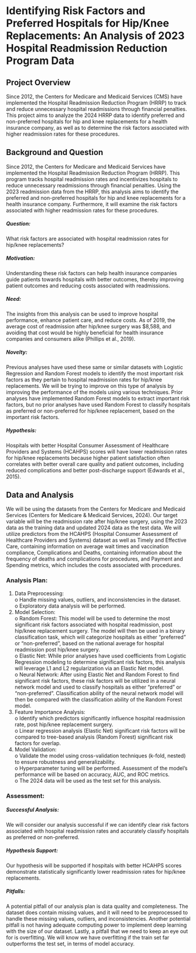 # Identifying Risk Factors and Preferred Hospitals for Hip/Knee Replacements: An Analysis of 2023 Hospital Readmission Reduction Program Data  

## Project Overview  
Since 2012, the Centers for Medicare and Medicaid Services (CMS) have implemented the Hospital Readmission Reduction Program (HRRP) to track and reduce unnecessary hospital readmissions through financial penalties. This project aims to analyze the 2024 HRRP data to identify preferred and non-preferred hospitals for hip and knee replacements for a health insurance company, as well as to determine the risk factors associated with higher readmission rates for these procedures.  

## Background and Question
Since 2012, the Centers for Medicare and Medicaid Services have implemented the Hospital Readmission Reduction Program (HRRP). This program tracks hospital readmission rates and incentivizes hospitals to reduce unnecessary readmissions through financial penalties. Using the 2023 readmission data from the HRRP, this analysis aims to identify the preferred and non-preferred hospitals for hip and knee replacements for a health insurance company. Furthermore, it will examine the risk factors associated with higher readmission rates for these procedures.  

##### Question:  
What risk factors are associated with hospital readmission rates for hip/knee replacements?  

##### Motivation:  
Understanding these risk factors can help health insurance companies guide patients towards hospitals with better outcomes, thereby improving patient outcomes and reducing costs associated with readmissions.  

##### Need:  
The insights from this analysis can be used to improve hospital performance, enhance patient care, and reduce costs. As of 2019, the average cost of readmission after hip/knee surgery was $8,588, and avoiding that cost would be highly beneficial for health insurance companies and consumers alike (Phillips et al., 2019).  

##### Novelty:  
Previous analyses have used these same or similar datasets with Logistic Regression and Random Forest models to identify the most important risk factors as they pertain to hospital readmission rates for hip/knee replacements. We will be trying to improve on this type of analysis by improving the performance of the models using various techniques. Prior analyses have implemented Random Forest models to extract important risk factors, but no prior analyses have used Random Forest to classify hospitals as preferred or non-preferred for hip/knee replacement, based on the important risk factors.  

##### Hypothesis:  
Hospitals with better Hospital Consumer Assessment of Healthcare Providers and Systems (HCAHPS) scores will have lower readmission rates for hip/knee replacements because higher patient satisfaction often correlates with better overall care quality and patient outcomes, including reduced complications and better post-discharge support (Edwards et al., 2015).  

## Data and Analysis
We will be using the datasets from the Centers for Medicare and Medicaid Services (Centers for Medicare & Medicaid Services, 2024). Our target variable will be the readmission rate after hip/knee surgery, using the 2023 data as the training data and updated 2024 data as the test data. We will utilize predictors from the HCAHPS (Hospital Consumer Assessment of Healthcare Providers and Systems) dataset as well as Timely and Effective Care, containing information on average wait times and vaccination compliance, Complications and Deaths, containing information about the frequency of deaths and complications for procedures, and Payment and Spending metrics, which includes the costs associated with procedures. 

### Analysis Plan:
1.	Data Preprocessing:  
o	Handle missing values, outliers, and inconsistencies in the dataset.  
o	Exploratory data analysis will be performed.  
2.	Model Selection:  
o	Random Forest: This model will be used to determine the most significant risk factors associated with hospital readmission, post hip/knee replacement surgery. The model will then be used in a binary classification task, which will categorize hospitals as either “preferred” or “non-preferred”, based on the national average for hospital readmission post hip/knee surgery.  
o	Elastic Net: While prior analyses have used coefficients from Logistic Regression modeling to determine significant risk factors, this analysis will leverage L1 and L2 regularization via an Elastic Net model.   
o	Neural Network: After using Elastic Net and Random Forest to find significant risk factors, these risk factors will be utilized in a neural network model and used to classify hospitals as either “preferred” or “non-preferred”. Classification ability of the neural network model will then be compared with the classification ability of the Random Forest model.   
3.	Feature Importance Analysis:  
o	Identify which predictors significantly influence hospital readmission rate, post hip/knee replacement surgery.  
o	Linear regression analysis (Elastic Net) significant risk factors will be compared to tree-based analysis (Random Forest) significant risk factors for overlap.  
4.	Model Validation:  
o	Validate the model using cross-validation techniques (k-fold, nested) to ensure robustness and generalizability.  
o	Hyperparameter tuning will be performed. Assessment of the model’s performance will be based on accuracy, AUC, and ROC metrics.  
o	The 2024 data will be used as the test set for this analysis.  

### Assessment:
##### Successful Analysis:  
We will consider our analysis successful if we can identify clear risk factors associated with hospital readmission rates and accurately classify hospitals as preferred or non-preferred.  

##### Hypothesis Support:  
Our hypothesis will be supported if hospitals with better HCAHPS scores demonstrate statistically significantly lower readmission rates for hip/knee replacements.  

##### Pitfalls:  
A potential pitfall of our analysis plan is data quality and completeness. The dataset does contain missing values, and it will need to be preprocessed to handle these missing values, outliers, and inconsistencies. Another potential pitfall is not having adequate computing power to implement deep learning with the size of our dataset. Lastly, a pitfall that we need to keep an eye out for is overfitting. We will know we have overfitting if the train set far outperforms the test set, in terms of model accuracy. 

